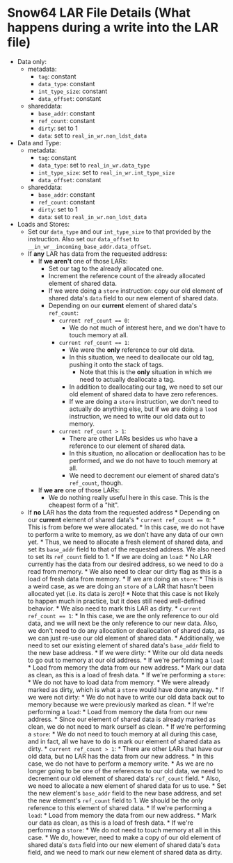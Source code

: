  
# Snow64 LAR File Details (What happens during a write into the LAR file)
* Data only:
	* metadata:
		* `tag`:  constant
		* `data_type`:  constant
		* `int_type_size`:  constant
		* `data_offset`:  constant
	* shareddata:
		* `base_addr`:  constant
		* `ref_count`:  constant
		* `dirty`:  set to 1
		* `data`:  set to `real_in_wr.non_ldst_data`
* Data and Type:
	* metadata:
		* `tag`:  constant
		* `data_type`:  set to
		`real_in_wr.data_type`
		* `int_type_size`:  set to
		`real_in_wr.int_type_size`
		* `data_offset`:  constant
	* shareddata:
		* `base_addr`:  constant
		* `ref_count`:  constant
		* `dirty`:  set to 1
		* `data`:  set to `real_in_wr.non_ldst_data`
* Loads and Stores:
	* Set our `data_type` and our `int_type_size` to that
	provided by the instruction.  Also set our `data_offset` to
	`__in_wr__incoming_base_addr.data_offset`.
	* If <b>any</b> LAR has data from the requested address:
		* If <b>we aren't</b> one of those LARs:
			* Set our tag to the already allocated one.
			* Increment the reference count of the already allocated element of
			shared data.
			* If we were doing a `store` instruction:  copy our old element
			of shared data's `data` field to our new element of shared data.
			* Depending on our <b>current</b> element of shared data's
			`ref_count`:
				* `current ref_count == 0`:
					* We do not much of interest here, and we don't have to touch
					memory at all.
				* `current ref_count == 1`:
					* We were the <b>only</b> reference to our old data.
					* In this situation, we need to deallocate our old tag, pushing
					it onto the stack of tags.
						* Note that this is the <b>only</b> situation in which we need
						to actually deallocate a tag.
					* In addition to deallocating our tag, we need to set our old
					element of shared data to have zero references.
					* If we are doing a `store` instruction, we don't need to
					actually do anything else, but if we are doing a `load`
					instruction, we need to write our old data out to memory.
				* `current ref_count > 1`:
					* There are other LARs besides us who have a reference to our
					element of shared data.
					* In this situation, no allocation or deallocation has to be
					performed, and we do not have to touch memory at all.
					* We need to decrement our element of shared data's
					`ref_count`, though.
		* If <b>we are</b> one of those LARs:
			* We do nothing really useful here in this case.  This is the
			cheapest form of a "hit".
	* If <b>no</b> LAR has the data from the requested address
			* Depending on our <b>current</b> element of shared data's
				* `current ref_count == 0`:
					* This is from before we were allocated.
					* In this case, we do not have to perform a write to memory, as
					we don't have any data of our own yet.
					* Thus, we need to allocate a fresh element of shared data, and
					set its `base_addr` field to that of the requested address.
					We also need to set its `ref_count` field to 1.
					* If we are doing an `load`:
						* No LAR currently has the data from our desired address, so we
						need to do a read from memory.
						* We also need to clear our dirty flag as this is a load of
						fresh data from memory. 
					* If we are doing an `store`:
						* This is a weird case, as we are doing an `store` of a
						LAR that hasn't been allocated yet (i.e. its data is zero)!
							* Note that this case is not likely to happen much in
							practice, but it does still need well-defined behavior.
						* We also need to mark this LAR as dirty.
				* `current ref_count == 1`:
					* In this case, we are the only reference to our old data, and we
					will next be the only reference to our new data.  Also, we don't
					need to do any allocation or deallocation of shared data, as we
					can just re-use our old element of shared data.
					* Additionally, we need to set our existing element of shared
					data's `base_addr` field to the new base address.
					* If we were dirty:
						* Write our old data needs to go out to memory at our old
						address.
						* If we're performing a `load`:
							* Load from memory the data from our new address.
							* Mark our data as clean, as this is a load of fresh data.
						* If we're performing a `store`:
							* We do not have to load data from memory.
							* We were already marked as dirty, which is what a
							`store` would have done anyway.
					* If we were not dirty:
						* We do not have to write our old data back out to memory
						because we were previously marked as clean.
						* If we're performing a `load`:
							* Load from memory the data from our new address.
							* Since our element of shared data is already marked as
							clean, we do not need to mark ourself as clean.
						* If we're performing a `store`:
							* We do not need to touch memory at all during this case, and
							in fact, all we have to do is mark our element of shared data
							as dirty.
				* `current ref_count > 1`:
					* There are other LARs that have our old data, but no LAR has the
					data from our new address.
					* In this case, we do not have to perform a memory write.
					* As we are no longer going to be one of the references to our
					old data, we need to decrement our old element of shared
					data's `ref_count` field.
					* Also, we need to allocate a new element of shared data for us
					to use.
					* Set the new element's `base_addr` field to the new base
					address, and set the new element's `ref_count` field to 1.
					We should be the only reference to this element of shared data.
					* If we're performing a `load`:
						* Load from memory the data from our new address.
						* Mark our data as clean, as this is a load of fresh data.
					* If we're performing a `store`:
						* We do not need to touch memory at all in this case.
						* We do, however, need to make a copy of our old element of
						shared data's `data` field into our new element of shared
						data's `data` field, and we need to mark our new element
						of shared data as dirty.
